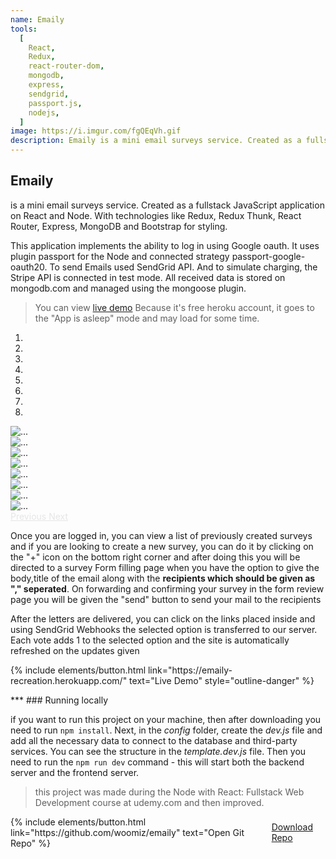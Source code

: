 ```yaml
---
name: Emaily
tools:
  [
    React,
    Redux,
    react-router-dom,
    mongodb,
    express,
    sendgrid,
    passport.js,
    nodejs,
  ]
image: https://i.imgur.com/fgQEqVh.gif
description: Emaily is a mini email surveys service. Created as a fullstack JavaScript application on React and Node. With technologies like Redux, Redux Thunk, React Router, Express, MongoDB and materializeCSS for styling.
---
```


## Emaily

is a mini email surveys service. Created as a fullstack JavaScript application on React and Node. With technologies like Redux, Redux Thunk, React Router, Express, MongoDB and Bootstrap for styling.

This application implements the ability to log in using Google oauth. It uses plugin passport for the Node and connected strategy passport-google-oauth20. To send Emails used SendGrid API. And to simulate charging, the Stripe API is connected in test mode. All received data is stored on mongodb.com and managed using the mongoose plugin.

> You can view [live demo](https://emaily-recreation.herokuapp.com/)
> Because it's free heroku account, it goes to the "App is asleep" mode and may load for some time.

<style>
.carousel-control-next,
.carousel-control-prev {
    filter: invert(100%);
}
.wow a{
  margin:0px 20px;
}
</style>
<div id="carouselExampleIndicators" class="carousel slide" data-ride="carousel">
  <ol class="carousel-indicators">
    <li data-target="#carouselExampleIndicators" data-slide-to="0" class="active"></li>
    <li data-target="#carouselExampleIndicators" data-slide-to="1"></li>
    <li data-target="#carouselExampleIndicators" data-slide-to="2"></li>
    <li data-target="#carouselExampleIndicators" data-slide-to="3"></li>
    <li data-target="#carouselExampleIndicators" data-slide-to="4"></li>
    <li data-target="#carouselExampleIndicators" data-slide-to="5"></li>
    <li data-target="#carouselExampleIndicators" data-slide-to="6"></li>
    <li data-target="#carouselExampleIndicators" data-slide-to="7"></li>
  </ol>
  <div class="carousel-inner">
    <div class="carousel-item active">
      <img src="https://i.imgur.com/EeSZFa3.png" class="d-block w-85" alt="...">
    </div>
    <div class="carousel-item">
      <img src="https://i.imgur.com/xEa03wA.png" class="d-block w-85" alt="...">
    </div>
    <div class="carousel-item">
      <img src="https://i.imgur.com/S9WJfIC.png" class="d-block w-85" alt="...">
    </div>
    <div class="carousel-item">
      <img src="https://i.imgur.com/L3iVJbl.png" class="d-block w-85" alt="...">
    </div>
    <div class="carousel-item">
      <img src="https://i.imgur.com/1UDXUtD.png" class="d-block w-85" alt="...">
    </div>
    <div class="carousel-item">
      <img src="https://i.imgur.com/NV4wLL8.png" class="d-block w-85" alt="...">
    </div>
    <div class="carousel-item">
      <img src="https://i.imgur.com/3de2kIZ.png" class="d-block w-85" alt="...">
    </div>
    <div class="carousel-item">
      <img src="https://i.imgur.com/uPNi23D.png" class="d-block w-100" alt="...">
    </div>
  </div>
  <a class="carousel-control-prev" href="#carouselExampleIndicators" role="button" data-slide="prev">
    <span class="carousel-control-prev-icon" aria-hidden="true"></span>
    <span class="sr-only">Previous</span>
  </a>
  <a class="carousel-control-next" href="#carouselExampleIndicators" role="button" data-slide="next">
    <span class="carousel-control-next-icon" aria-hidden="true"></span>
    <span class="sr-only">Next</span>
  </a>
</div>

Once you are logged in, you can view a list of previously created surveys and if you are looking to create a new survey, you can do it by clicking on the "+" icon on the bottom right corner and after doing this you will be directed to a survey Form filling page when you have the option to give the body,title of the email along with the **recipients which should be given as "," seperated**. On forwarding and confirming your survey in the form review page you will be given the "send" button to send your mail to the recipients

After the letters are delivered, you can click on the links placed inside and using SendGrid Webhooks the selected option is transferred to our server. Each vote adds 1 to the selected option and the site is automatically refreshed on the updates given

<p class="text-center">
{% include elements/button.html link="https://emaily-recreation.herokuapp.com/" text="Live Demo" style="outline-danger" %}
</p>
***
### Running locally

if you want to run this project on your machine, then after downloading you need to run `npm install`. Next, in the _config_ folder, create the _dev.js_ file and add all the necessary data to connect to the database and third-party services. You can see the structure in the _template.dev.js_ file. Then you need to run the `npm run dev` command - this will start both the backend server and the frontend server.

> this project was made during the Node with React: Fullstack Web Development course at udemy.com and then improved.

<p style="display:flex; align-items:center; justify-content:center;" class="wow">
{% include elements/button.html link="https://github.com/woomiz/emaily" text="Open Git Repo" %}
<a class="github-button" href="https://github.com/woomiz/emaily/archive/master.zip" data-color-scheme="no-preference: dark; light: light; dark: dark;" data-icon="octicon-cloud-download" data-size="large" aria-label="Download woomiz/portfolio on GitHub">Download Repo</a>
</p>
